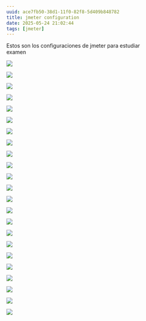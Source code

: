 ```yaml
---
uuid: ace7fb50-38d1-11f0-82f8-5d409b848782
title: jmeter configuration
date: 2025-05-24 21:02:44
tags: [jmeter]
---
```


Estos son los configuraciones de jmeter para estudiar examen 

![](https://img.164314.xyz/2025/05/e328cc4a959ce1e2756a5fb38b15a774.png)

![](https://img.164314.xyz/2025/05/ed718861e7836f474775f1b1016979ab.png)

![](https://img.164314.xyz/2025/05/39a613d2e6006e3d98d85d3b26208f9f.png)

![](https://img.164314.xyz/2025/05/ee0a9e9bfb2b10b8f00016bc66e8d51f.png)

![](https://img.164314.xyz/2025/05/997f812ee045f78f94e8441fd6d67138.png)

![](https://img.164314.xyz/2025/05/3fb4847e8888e191889355f09b28dd7c.png)

![](https://img.164314.xyz/2025/05/44a10efda0c8876cb93aa5a871ee785e.png)

![](https://img.164314.xyz/2025/05/14b1c8e5e18c4e9f72102db528b93517.png)

![](https://img.164314.xyz/2025/05/b52342ae93a0c2b8dd760d09eab7292b.png)

![](https://img.164314.xyz/2025/05/7ee7d36458a837cc4dfbbf61e2ddcd75.png)

![](https://img.164314.xyz/2025/05/d9796cba88ec117ff32e9ca38103151b.png)

![](https://img.164314.xyz/2025/05/53a1d13e5e6f21bcde642fa252738ff6.png)

![](https://img.164314.xyz/2025/05/fc2a7226d4814c7060b14d1b2c229fdd.png)

![](https://img.164314.xyz/2025/05/2568e53efcf2e4b42738468b8935da52.png)

![](https://img.164314.xyz/2025/05/1de02552324ac05a0342e6327651254c.png)

![](https://img.164314.xyz/2025/05/b0ee9011f4fe8ddead877e6b8a685ec9.png)

![](https://img.164314.xyz/2025/05/7e4c0fdb6ca4dcbbe64a67364fc3bb69.png)

![](https://img.164314.xyz/2025/05/fbaf7e6c64421e6af50a56f33d427b65.png)

![](https://img.164314.xyz/2025/05/1780f64594db65e437b65f44fbb1e673.png)

![](https://img.164314.xyz/2025/05/7c59f8d28cd9f9a151265a0ca492d642.png)

![](https://img.164314.xyz/2025/05/87eb2c4cff4c3307c8f66088e7b3ce38.png)

![](https://img.164314.xyz/2025/05/e3a6d9be5a88569b9cc207b8ce576969.png)

![](https://img.164314.xyz/2025/05/0469a3dd832e5d37e81bd92c6975ccb2.png)

<!DOCTYPE html>
<html lang="es">
<head>
    <meta charset="UTF-8">
    <meta name="viewport" content="width=device-width, initial-scale=1.0">
    <title>Plan JMeter - Tienda de Animales</title>
    <style>
        * {
            margin: 0;
            padding: 0;
            box-sizing: border-box;
        }
        
        body {
            font-family: 'Segoe UI', Tahoma, Geneva, Verdana, sans-serif;
            background: linear-gradient(135deg, #667eea 0%, #764ba2 100%);
            color: #333;
            line-height: 1.6;
        }
        
        .container {
            max-width: 1200px;
            margin: 0 auto;
            padding: 20px;
        }
        
        .header {
            text-align: center;
            color: white;
            margin-bottom: 30px;
        }
        
        .header h1 {
            font-size: 3em;
            text-shadow: 2px 2px 4px rgba(0,0,0,0.3);
            margin-bottom: 10px;
        }
        
        .header p {
            font-size: 1.2em;
            opacity: 0.9;
        }
        
        .main-content {
            display: grid;
            grid-template-columns: 1fr 1fr;
            gap: 30px;
            margin-bottom: 30px;
        }
        
        .card {
            background: white;
            border-radius: 15px;
            box-shadow: 0 15px 35px rgba(0,0,0,0.1);
            overflow: hidden;
            transition: transform 0.3s ease;
        }
        
        .card:hover {
            transform: translateY(-5px);
        }
        
        .card-header {
            background: linear-gradient(45deg, #2196F3, #21CBF3);
            color: white;
            padding: 20px;
            text-align: center;
        }
        
        .card-header h2 {
            font-size: 1.5em;
            margin-bottom: 5px;
        }
        
        .card-content {
            padding: 25px;
        }
        
        .flow-diagram {
            background: #f8f9fa;
            border-radius: 10px;
            padding: 20px;
            margin-bottom: 20px;
        }
        
        .flow-step {
            display: flex;
            align-items: center;
            margin: 15px 0;
            padding: 15px;
            background: white;
            border-radius: 8px;
            box-shadow: 0 2px 10px rgba(0,0,0,0.1);
            transition: all 0.3s ease;
        }
        
        .flow-step:hover {
            transform: translateX(10px);
            box-shadow: 0 5px 20px rgba(0,0,0,0.15);
        }
        
        .step-icon {
            width: 40px;
            height: 40px;
            border-radius: 50%;
            display: flex;
            align-items: center;
            justify-content: center;
            margin-right: 15px;
            color: white;
            font-weight: bold;
            font-size: 18px;
        }
        
        .step-a { background: #4CAF50; }
        .step-b { background: #FF9800; }
        .step-c { background: #2196F3; }
        .step-d { background: #9C27B0; }
        .step-e { background: #F44336; }
        .step-f { background: #00BCD4; }
        .step-g { background: #795548; }
        .step-h { background: #607D8B; }
        .step-i { background: #FF5722; }
        
        .step-details {
            flex: 1;
        }
        
        .step-title {
            font-weight: bold;
            color: #1976D2;
            margin-bottom: 5px;
        }
        
        .step-description {
            color: #666;
            font-size: 0.9em;
        }
        
        .points-badge {
            background: #4CAF50;
            color: white;
            padding: 5px 10px;
            border-radius: 20px;
            font-size: 0.8em;
            font-weight: bold;
            margin-left: 10px;
        }
        
        .iteration-badge {
            background: #FF9800;
            color: white;
            padding: 5px 10px;
            border-radius: 20px;
            font-size: 0.8em;
            margin-left: 10px;
        }
        
        .tree-structure {
            font-family: 'Courier New', monospace;
            background: #f8f9fa;
            border-radius: 10px;
            padding: 20px;
            border-left: 4px solid #2196F3;
        }
        
        .tree-item {
            margin: 8px 0;
            padding: 8px;
            border-radius: 5px;
            transition: background 0.3s ease;
        }
        
        .tree-item:hover {
            background: rgba(33, 150, 243, 0.1);
        }
        
        .level-0 { margin-left: 0px; font-weight: bold; font-size: 1.1em; color: #1976D2; }
        .level-1 { margin-left: 20px; color: #388E3C; }
        .level-2 { margin-left: 40px; color: #F57C00; }
        .level-3 { margin-left: 60px; color: #7B1FA2; }
        
        .jmeter-element {
            font-weight: bold;
            color: #D32F2F;
        }
        
        .element-name {
            color: #1976D2;
            background: #E3F2FD;
            padding: 2px 6px;
            border-radius: 4px;
            font-size: 0.9em;
        }
        
        .config-section {
            background: linear-gradient(135deg, #E8F5E8, #C8E6C9);
            border-radius: 15px;
            padding: 25px;
            margin-top: 30px;
            border-left: 5px solid #4CAF50;
        }
        
        .config-title {
            color: #2E7D32;
            font-size: 1.8em;
            margin-bottom: 20px;
            text-align: center;
        }
        
        .specs-grid {
            display: grid;
            grid-template-columns: repeat(auto-fit, minmax(250px, 1fr));
            gap: 20px;
            margin-top: 20px;
        }
        
        .spec-card {
            background: white;
            padding: 20px;
            border-radius: 10px;
            box-shadow: 0 5px 15px rgba(0,0,0,0.1);
            text-align: center;
            transition: transform 0.3s ease;
        }
        
        .spec-card:hover {
            transform: scale(1.05);
        }
        
        .spec-icon {
            font-size: 2em;
            margin-bottom: 10px;
        }
        
        .spec-label {
            font-weight: bold;
            color: #1976D2;
            margin-bottom: 5px;
        }
        
        .spec-value {
            color: #666;
            font-size: 1.1em;
        }
        
        .conditional-logic {
            background: linear-gradient(135deg, #FFF9C4, #F9FBE7);
            border-radius: 10px;
            padding: 20px;
            margin: 20px 0;
            border-left: 4px solid #FBC02D;
        }
        
        .logic-title {
            color: #F57C00;
            font-weight: bold;
            margin-bottom: 10px;
        }
        
        .logic-item {
            display: flex;
            align-items: center;
            margin: 10px 0;
            padding: 10px;
            background: white;
            border-radius: 5px;
        }
        
        .arrow {
            color: #2196F3;
            font-size: 1.5em;
            margin: 10px 0;
            text-align: center;
        }
        
        @media (max-width: 768px) {
            .main-content {
                grid-template-columns: 1fr;
            }
            
            .specs-grid {
                grid-template-columns: 1fr;
            }
            
            .header h1 {
                font-size: 2em;
            }
        }
    </style>
</head>
<body>
    <div class="container">
        <div class="header">
            <h1>🧪 Plan JMeter</h1>
            <p>Escenario: Tienda de Animales - 100 Usuarios, 5 Iteraciones</p>
        </div>
        
        <div class="main-content">
            <!-- Flujo de Pasos -->
            <div class="card">
                <div class="card-header">
                    <h2>🔄 Flujo de Ejecución</h2>
                    <p>Secuencia de pasos por iteración</p>
                </div>
                <div class="card-content">
                    <div class="flow-diagram">
                        <div class="flow-step">
                            <div class="step-icon step-a">A</div>
                            <div class="step-details">
                                <div class="step-title">HTTP Request: Acceder_Tienda_Animales</div>
                                <div class="step-description">GET /tienda-animales</div>
                            </div>
                            <span class="points-badge">2p</span>
                        </div>
                        
                        <div class="arrow">⬇️</div>
                        
                        <div class="flow-step">
                            <div class="step-icon step-b">B</div>
                            <div class="step-details">
                                <div class="step-title">Response Assertion: Verificar_Mensaje_Bienvenida</div>
                                <div class="step-description">Contains: "Bienvenido"</div>
                            </div>
                            <span class="points-badge">2p</span>
                        </div>
                        
                        <div class="arrow">⬇️</div>
                        
                        <div class="flow-step">
                            <div class="step-icon step-c">C</div>
                            <div class="step-details">
                                <div class="step-title">HTTP Request: Login_Usuario</div>
                                <div class="step-description">POST /login (datos desde CSV)</div>
                            </div>
                        </div>
                        
                        <div class="arrow">⬇️</div>
                        
                        <div class="flow-step">
                            <div class="step-icon step-d">D</div>
                            <div class="step-details">
                                <div class="step-title">Response Assertion: Verificar_Nombre_Pantalla</div>
                                <div class="step-description">Contains: username</div>
                            </div>
                        </div>
                        
                        <div class="arrow">⬇️</div>
                        
                        <div class="conditional-logic">
                            <div class="logic-title">🔀 Lógica Condicional:</div>
                            
                            <div class="logic-item">
                                <div class="step-icon step-e" style="margin-right: 10px;">E</div>
                                <div style="flex: 1;">
                                    <strong>HTTP Request: Añadir_Perro_Carrito</strong>
                                    <div style="font-size: 0.9em; color: #666;">POST /carrito/anadir (producto_id=perro)</div>
                                </div>
                                <span class="iteration-badge">1ª, 3ª, 5ª vez</span>
                            </div>
                            
                            <div style="text-align: center; color: #666; margin: 10px 0;">O</div>
                            
                            <div class="logic-item">
                                <div class="step-icon step-f" style="margin-right: 10px;">F</div>
                                <div style="flex: 1;">
                                    <strong>HTTP Request: Añadir_Gato_Carrito</strong>
                                    <div style="font-size: 0.9em; color: #666;">POST /carrito/anadir (producto_id=gato)</div>
                                </div>
                                <span class="iteration-badge">2ª, 4ª vez</span>
                            </div>
                        </div>
                        
                        <div class="arrow">⬇️</div>
                        
                        <div class="flow-step">
                            <div class="step-icon step-g">G</div>
                            <div class="step-details">
                                <div class="step-title">HTTP Request: Acceder_Catalogo_Reptiles</div>
                                <div class="step-description">GET /catalogo/reptiles</div>
                            </div>
                        </div>
                        
                        <div class="arrow">⬇️</div>
                        
                        <div class="flow-step">
                            <div class="step-icon step-h">H</div>
                            <div class="step-details">
                                <div class="step-title">Response Assertion: Verificar_Palabra_Reptiles</div>
                                <div class="step-description">Contains: "reptiles"</div>
                            </div>
                        </div>
                        
                        <div class="arrow">⬇️</div>
                        
                        <div class="flow-step">
                            <div class="step-icon step-i">I</div>
                            <div class="step-details">
                                <div class="step-title">HTTP Request: Logout_Salir_Tienda</div>
                                <div class="step-description">GET /logout</div>
                            </div>
                        </div>
                        
                        <div style="text-align: center; margin: 20px 0; padding: 15px; background: #E3F2FD; border-radius: 8px;">
                            <strong>🔄 Repetir 5 veces con delay de 3 segundos</strong>
                        </div>
                    </div>
                </div>
            </div>
            
            <!-- Estructura JMeter -->
            <div class="card">
                <div class="card-header">
                    <h2>🏗️ Estructura JMeter</h2>
                    <p>Jerarquía de elementos en el plan</p>
                </div>
                <div class="card-content">
                    <div class="tree-structure">
                        <div class="tree-item level-0">
                            📋 <span class="jmeter-element">Test Plan</span>: <span class="element-name">Tienda_Animales_Test</span>
                        </div>
                        
                        <div class="tree-item level-1">
                            👥 <span class="jmeter-element">Thread Group</span>: <span class="element-name">Usuarios_Tienda</span>
                            <small style="color: #666;">(100 usuarios, 5 iteraciones)</small>
                        </div>
                        
                        <div class="tree-item level-2">
                            📊 <span class="jmeter-element">CSV Data Set Config</span>: <span class="element-name">Datos_Usuarios</span>
                            <small style="color: #666;">(usuarios.csv)</small>
                        </div>
                        
                        <div class="tree-item level-2">
                            🍪 <span class="jmeter-element">HTTP Cookie Manager</span>: <span class="element-name">Gestor_Cookies</span>
                        </div>
                        
                        <div class="tree-item level-2">
                            ⚙️ <span class="jmeter-element">HTTP Request Defaults</span>: <span class="element-name">Config_Servidor</span>
                        </div>
                        
                        <div class="tree-item level-2">
                            🌐 <span class="jmeter-element">HTTP Request</span>: <span class="element-name">Acceder_Tienda_Animales</span> (A)
                        </div>
                        
                        <div class="tree-item level-2">
                            ✅ <span class="jmeter-element">Response Assertion</span>: <span class="element-name">Verificar_Mensaje_Bienvenida</span> (B)
                        </div>
                        
                        <div class="tree-item level-2">
                            🔐 <span class="jmeter-element">HTTP Request</span>: <span class="element-name">Login_Usuario</span> (C)
                        </div>
                        
                        <div class="tree-item level-2">
                            ✅ <span class="jmeter-element">Response Assertion</span>: <span class="element-name">Verificar_Nombre_Pantalla</span> (D)
                        </div>
                        
                        <div class="tree-item level-2">
                            ⏱️ <span class="jmeter-element">Constant Timer</span>: <span class="element-name">Delay_3_Segundos</span>
                        </div>
                        
                        <div class="tree-item level-2">
                            🔀 <span class="jmeter-element">If Controller</span>: <span class="element-name">Iteraciones_Impares_Perro</span>
                        </div>
                        
                        <div class="tree-item level-3">
                            🐕 <span class="jmeter-element">HTTP Request</span>: <span class="element-name">Añadir_Perro_Carrito</span> (E)
                        </div>
                        
                        <div class="tree-item level-2">
                            🔀 <span class="jmeter-element">If Controller</span>: <span class="element-name">Iteraciones_Pares_Gato</span>
                        </div>
                        
                        <div class="tree-item level-3">
                            🐱 <span class="jmeter-element">HTTP Request</span>: <span class="element-name">Añadir_Gato_Carrito</span> (F)
                        </div>
                        
                        <div class="tree-item level-2">
                            🦎 <span class="jmeter-element">HTTP Request</span>: <span class="element-name">Acceder_Catalogo_Reptiles</span> (G)
                        </div>
                        
                        <div class="tree-item level-2">
                            ✅ <span class="jmeter-element">Response Assertion</span>: <span class="element-name">Verificar_Palabra_Reptiles</span> (H)
                        </div>
                        
                        <div class="tree-item level-2">
                            🚪 <span class="jmeter-element">HTTP Request</span>: <span class="element-name">Logout_Salir_Tienda</span> (I)
                        </div>
                        
                        <div class="tree-item level-2">
                            📈 <span class="jmeter-element">View Results Tree</span>: <span class="element-name">Resultados_Detallados</span>
                        </div>
                        
                        <div class="tree-item level-2">
                            📊 <span class="jmeter-element">Summary Report</span>: <span class="element-name">Resumen_Estadisticas</span>
                        </div>
                        
                        <div class="tree-item level-2">
                            📉 <span class="jmeter-element">Graph Results</span>: <span class="element-name">Graficas_Rendimiento</span>
                        </div>
                    </div>
                </div>
            </div>
        </div>
        
        <!-- Configuración Técnica -->
        <div class="config-section">
            <h3 class="config-title">⚙️ Configuración Técnica del Test</h3>
            
            <div class="specs-grid">
                <div class="spec-card">
                    <div class="spec-icon">👥</div>
                    <div class="spec-label">Usuarios Concurrentes</div>
                    <div class="spec-value">100 threads</div>
                </div>
                
                <div class="spec-card">
                    <div class="spec-icon">🔄</div>
                    <div class="spec-label">Iteraciones por Usuario</div>
                    <div class="spec-value">5 loops cada uno</div>
                </div>
                
                <div class="spec-card">
                    <div class="spec-icon">⏱️</div>
                    <div class="spec-label">Delay entre Iteraciones</div>
                    <div class="spec-value">3 segundos (3000ms)</div>
                </div>
                
                <div class="spec-card">
                    <div class="spec-icon">📊</div>
                    <div class="spec-label">Total de Ejecuciones</div>
                    <div class="spec-value">500 requests</div>
                </div>
                
                <div class="spec-card">
                    <div class="spec-icon">🐕</div>
                    <div class="spec-label">Perros al Carrito</div>
                    <div class="spec-value">Iteraciones 1, 3, 5</div>
                </div>
                
                <div class="spec-card">
                    <div class="spec-icon">🐱</div>
                    <div class="spec-label">Gatos al Carrito</div>
                    <div class="spec-value">Iteraciones 2, 4</div>
                </div>
                
                <div class="spec-card">
                    <div class="spec-icon">📋</div>
                    <div class="spec-label">Archivo de Datos</div>
                    <div class="spec-value">usuarios.csv</div>
                </div>
                
                <div class="spec-card">
                    <div class="spec-icon">🎯</div>
                    <div class="spec-label">Puntos de Validación</div>
                    <div class="spec-value">4 puntos (A:2p, B:2p)</div>
                </div>
            </div>
            
            <div style="background: white; padding: 20px; border-radius: 10px; margin-top: 20px;">
                <h4 style="color: #1976D2; margin-bottom: 15px;">📝 Archivo usuarios.csv requerido:</h4>
                <div style="background: #f5f5f5; padding: 15px; border-radius: 5px; font-family: monospace;">
                    username,password<br>
                    user1,pass1<br>
                    user2,pass2<br>
                    user3,pass3<br>
                    ...<br>
                    user100,pass100
                </div>
            </div>
        </div>
    </div>
</body>
</html>